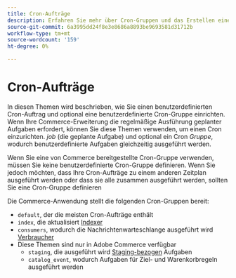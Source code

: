 ```yaml
---
title: Cron-Aufträge
description: Erfahren Sie mehr über Cron-Gruppen und das Erstellen eines benutzerdefinierten Cron-Auftrags.
source-git-commit: 6a3995dd24f8e3e8686a8893be9693581d31712b
workflow-type: tm+mt
source-wordcount: '159'
ht-degree: 0%

---
```



# Cron-Aufträge

In diesen Themen wird beschrieben, wie Sie einen benutzerdefinierten Cron-Auftrag und optional eine benutzerdefinierte Cron-Gruppe einrichten. Wenn Ihre Commerce-Erweiterung die regelmäßige Ausführung geplanter Aufgaben erfordert, können Sie diese Themen verwenden, um einen Cron einzurichten. _job_ (die geplante Aufgabe) und optional ein Cron _Gruppe_, wodurch benutzerdefinierte Aufgaben gleichzeitig ausgeführt werden.

Wenn Sie eine von Commerce bereitgestellte Cron-Gruppe verwenden, müssen Sie keine benutzerdefinierte Cron-Gruppe definieren. Wenn Sie jedoch möchten, dass Ihre Cron-Aufträge zu einem anderen Zeitplan ausgeführt werden oder dass sie alle zusammen ausgeführt werden, sollten Sie eine Cron-Gruppe definieren

Die Commerce-Anwendung stellt die folgenden Cron-Gruppen bereit:

- `default`, der die meisten Cron-Aufträge enthält
- `index`, die aktualisiert [Indexer](../cli/manage-indexers.md)
- `consumers`, wodurch die Nachrichtenwarteschlange ausgeführt wird [Verbraucher](../cli/start-message-queues.md)
- Diese Themen sind nur in Adobe Commerce verfügbar
   - `staging`, die ausgeführt wird [Staging-bezogen](https://docs.magento.com/user-guide/cms/content-staging.html) Aufgaben
   - `catalog_event`, wodurch Aufgaben für Ziel- und Warenkorbregeln ausgeführt werden
